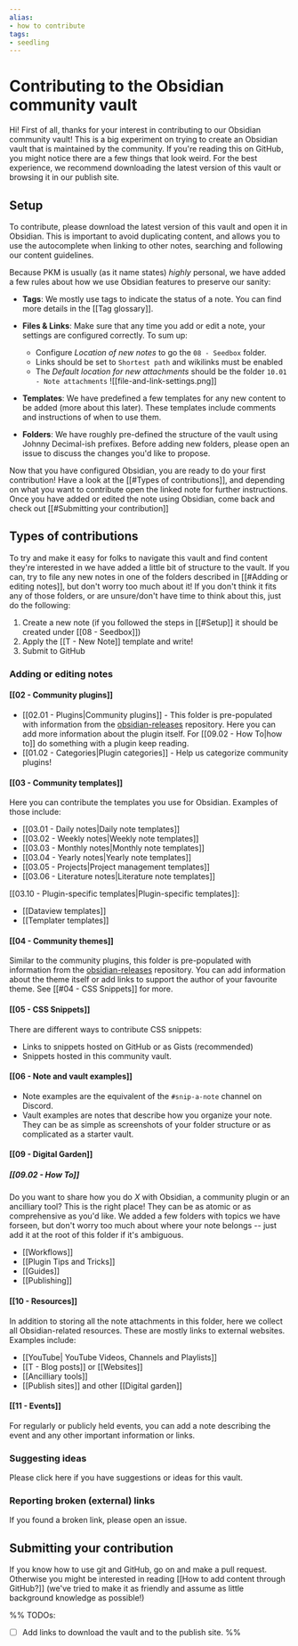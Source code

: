 ```yaml
---
alias:
- how to contribute
tags:
- seedling
---
```


# Contributing to the Obsidian community vault

Hi! First of all, thanks for your interest in contributing to our Obsidian community vault!
This is a big experiment on trying to create an Obsidian vault that is maintained by the community. 
If you're reading this on GitHub, you might notice there are a few things that look weird. 
For the best experience, we recommend downloading the latest version of this vault or browsing it in our publish site.

## Setup

To contribute, please download the latest version of this vault and open it in Obsidian. This is important to avoid duplicating content, and allows you to use the autocomplete when linking to other notes, searching and following our content guidelines.

Because PKM is usually (as it name states) *highly* personal, we have added a few rules about how we use Obsidian features to preserve our sanity:

- **Tags**: We mostly use tags to indicate the status of a note. You can find more details in the [[Tag glossary]]. 
- **Files & Links**: Make sure that any time you add or edit a note, your settings are configured correctly. To sum up: 
	- Configure *Location of new notes* to go the `08 - Seedbox` folder. 
	- Links should be set to `Shortest path` and wikilinks must be enabled
	- The *Default location for new attachments* should be the folder `10.01 - Note attachments`
![[file-and-link-settings.png]]
	
- **Templates**: We have predefined a few templates for any new content to be added (more about this later). These templates include comments and instructions of when to use them.
- **Folders**: We have roughly pre-defined the structure of the vault using Johnny Decimal-ish prefixes. Before adding new folders, please open an issue to discuss the changes you'd like to propose.

Now that you have configured Obsidian, you are ready to do your first contribution! Have a look at the [[#Types of contributions]], and depending on what you want to contribute open the linked note for further instructions. 
Once you have added or edited the note using Obsidian, come back and check out [[#Submitting your contribution]]

## Types of contributions

To try and make it easy for folks to navigate this vault and find content they're interested in we have added a little bit of structure to the vault. If you can, try to file any new notes in one of the folders described in [[#Adding or editing notes]], but don't worry too much about it! If you don't think it fits any of those folders, or are unsure/don't have time to think about this, just do the following: 

1. Create a new note (if you followed the steps in [[#Setup]] it should be created under [[08 - Seedbox]])
2. Apply the [[T - New Note]] template and write! 
3. Submit to GitHub

### Adding or editing notes

#### [[02 - Community plugins]] 

- [[02.01 - Plugins|Community plugins]] - This folder is pre-populated with information from the [obsidian-releases]() repository. Here you can add more information about the plugin itself. For [[09.02 - How To|how to]] do something with a plugin keep reading.
- [[01.02 - Categories|Plugin categories]] - Help us categorize community plugins!

#### [[03 - Community templates]]

Here you can contribute the templates you use for Obsidian. Examples of those include: 

- [[03.01 - Daily notes|Daily note templates]]
- [[03.02 - Weekly notes|Weekly note templates]]
- [[03.03 - Monthly notes|Monthly note templates]]
- [[03.04 - Yearly notes|Yearly note templates]]
- [[03.05 - Projects|Project management templates]]
- [[03.06 - Literature notes|Literature note templates]]

[[03.10 - Plugin-specific templates|Plugin-specific templates]]:

- [[Dataview templates]]
- [[Templater templates]]

#### [[04 - Community themes]]

Similar to the community plugins, this folder is pre-populated with information from the [obsidian-releases]() repository. You can add information about the theme itself or add links to support the author of your favourite theme. See [[#04 - CSS Snippets]] for more.

#### [[05 - CSS Snippets]]

There are different ways to contribute CSS snippets: 

- Links to snippets hosted on GitHub or as Gists (recommended)
- Snippets hosted in this community vault.

#### [[06 - Note and vault examples]]

- Note examples are the equivalent of the `#snip-a-note` channel on Discord.
- Vault examples are notes that describe how you organize your note. They can be as simple as screenshots of your folder structure or as complicated as a starter vault.

#### [[09 - Digital Garden]]


##### [[09.02 - How To]]

Do you want to share how you do *X* with Obsidian, a community plugin or an ancilliary tool? This is the right place! They can be as atomic or as comprehensive as you'd like. 
We added a few folders with topics we have forseen, but don't worry too much about where your note belongs -- just add it at the root of this folder if it's ambiguous. 

- [[Workflows]]
- [[Plugin Tips and Tricks]]
- [[Guides]]
- [[Publishing]]


#### [[10 - Resources]]

In addition to storing all the note attachments in this folder, here we collect all Obsidian-related resources. These are mostly links to external websites. Examples include: 

- [[YouTube| YouTube Videos, Channels and Playlists]]
- [[T - Blog posts]] or [[Websites]]
- [[Ancilliary tools]]
- [[Publish sites]] and other [[Digital garden]]

#### [[11 - Events]]

For regularly or publicly held events, you can add a note describing the event and any other important information or links.

### Suggesting ideas

Please click here if you have suggestions or ideas for this vault.

### Reporting broken (external) links

If you found a broken link, please open an issue.

## Submitting your contribution

If you know how to use git and GitHub, go on and make a pull request. Otherwise you might be interested in reading [[How to add content through GitHub?]] (we've tried to make it as friendly and assume as little background knowledge as possible!)

%%
TODOs:
- [ ] Add links to download the vault and to the publish site.
%%